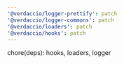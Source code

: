 ```yaml
---
'@verdaccio/logger-prettify': patch
'@verdaccio/logger-commons': patch
'@verdaccio/loaders': patch
'@verdaccio/hooks': patch
---
```


chore(deps): hooks, loaders, logger
